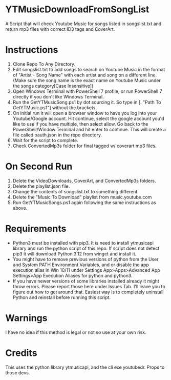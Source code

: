 # YTMusicDownloadFromSongList
A Script that will check Youtube Music for songs listed in songslist.txt and return mp3 files with correct ID3 tags and CoverArt.
# Instructions
1. Clone Repo To Any Directory.
2. Edit songslist.txt to add songs to search on Youtube Music in the format of "Artist - Song Name" with each artist and song on a different line. (Make sure the song name is the exact name on Youtube Music under the songs category[Case Insensitive])
3. Open Windows Terminal with PowerShell 7 profile, or run PowerShell 7 directly if you don't like Windows Terminal.
4. Run the GetYTMusicSong.ps1 by dot sourcing it. So type in [. "Path To GetYTMusic.ps1"] without the brackets.
5. On initial run it will open a browser window to have you log into your Youtube/Google account. Hit continue, select the google account you'd like to use if you have multiple, then select allow. Go back to the PowerShell/Window Terminal and hit enter to continue. This will create a file called oauth.json in the repo directory.
6. Wait for the script to complete.
7. Check ConvertedMp3s folder for final tagged w/ coverart mp3 files.
# On Second Run
1. Delete the VideoDownloads, CoverArt, and ConvertedMp3s folders.
2. Delete the playlist.json file.
3. Change the contents of songslist.txt to something different.
4. Delete the "Music To Download" playlist from music.youtube.com
5. Run GetYTMusicSongs.ps1 again following the same instructions as above.
# Requirements
- Python3 must be installed with pip3. It is need to install ytmusicapi library and run the python script of this repo. If script does not detect pip3 it will download Python 3.12 from winget and install it.
- You might have to remove previous versions of python from the User and System PATH Environment Variables, and or disable the app execution alias in Win 10/11 under Settings App>Apps>Advanced App Settings>App Execution Aliases for python and python3.
- If you have newer versions of some libraries installed already it might throw errors. Please report those here under Issues Tab. I'll leave you to figure out how to get around that. Easiest way is to completely uninstall Python and reinstall before running this script.
# Warnings
I have no idea if this method is legal or not so use at your own risk.
# Credits
This uses the python library ytmusicapi, and the cli exe youtubedr. Props to those devs.
